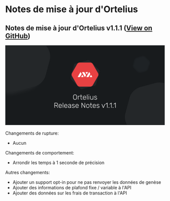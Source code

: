 # Notes de mise à jour d'Ortelius

## Notes de mise à jour d'Ortelius v1.1.1 \([View on GitHub](https://github.com/ava-labs/ortelius/releases/tag/v1.1.1)\) <a id="ortelius-release-notes-v-1-1-1-view-on-github"></a>

![](../.gitbook/assets/image%20%284%29.png)

Changements de rupture:

* Aucun

Changements de comportement:

* Arrondir les temps à 1 seconde de précision

Autres changements:

* Ajouter un support opt-in pour ne pas renvoyer les données de genèse
* Ajouter des informations de plafond fixe / variable à l'API
* Ajouter des données sur les frais de transaction à l'API

